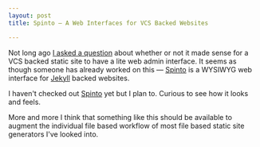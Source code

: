 ```yaml
---
layout: post
title: Spinto — A Web Interfaces for VCS Backed Websites

---
```


Not long ago [I asked a question](http://srcmvn.com/blog/2012/02/21/static-site-generator-admin-interface/) about whether or not it made sense
for a VCS backed static site to have a lite web admin interface.
It seems as though someone has already worked on this —
[Spinto](http://www.spintoapp.com) is a WYSIWYG web interface for
[Jekyll](http://jekyllrb.com) backed websites.

I haven't checked out [Spinto](http://www.spintoapp.com) yet but
I plan to. Curious to see how it looks and feels.

More and more I think that something like this should be available
to augment the individual file based workflow of most file based
static site generators I've looked into.